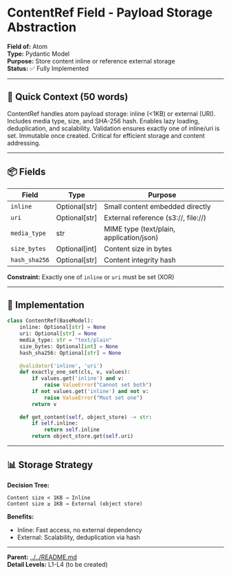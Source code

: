 # ContentRef Field - Payload Storage Abstraction

**Field of:** Atom  
**Type:** Pydantic Model  
**Purpose:** Store content inline or reference external storage  
**Status:** ✅ Fully Implemented

---

## 🎯 **Quick Context (50 words)**

ContentRef handles atom payload storage: inline (<1KB) or external (URI). Includes media type, size, and SHA-256 hash. Enables lazy loading, deduplication, and scalability. Validation ensures exactly one of inline/uri is set. Immutable once created. Critical for efficient storage and content addressing.

---

## 📦 **Fields**

| Field | Type | Purpose |
|-------|------|---------|
| `inline` | Optional[str] | Small content embedded directly |
| `uri` | Optional[str] | External reference (s3://, file://) |
| `media_type` | str | MIME type (text/plain, application/json) |
| `size_bytes` | Optional[int] | Content size in bytes |
| `hash_sha256` | Optional[str] | Content integrity hash |

**Constraint:** Exactly one of `inline` or `uri` must be set (XOR)

---

## 🔧 **Implementation**

```python
class ContentRef(BaseModel):
    inline: Optional[str] = None
    uri: Optional[str] = None
    media_type: str = "text/plain"
    size_bytes: Optional[int] = None
    hash_sha256: Optional[str] = None
    
    @validator('inline', 'uri')
    def exactly_one_set(cls, v, values):
        if values.get('inline') and v:
            raise ValueError("Cannot set both")
        if not values.get('inline') and not v:
            raise ValueError("Must set one")
        return v
    
    def get_content(self, object_store) -> str:
        if self.inline:
            return self.inline
        return object_store.get(self.uri)
```

---

## 📊 **Storage Strategy**

**Decision Tree:**
```
Content size < 1KB → Inline
Content size ≥ 1KB → External (object store)
```

**Benefits:**
- Inline: Fast access, no external dependency
- External: Scalability, deduplication via hash

---

**Parent:** [../../README.md](../../README.md)  
**Detail Levels:** L1-L4 (to be created)

